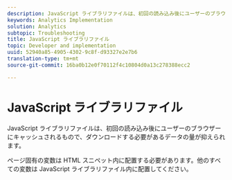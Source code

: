 ```yaml
---
description: JavaScript ライブラリファイルは、初回の読み込み後にユーザーのブラウザーにキャッシュされるもので、ダウンロードする必要があるデータの量が抑えられます。
keywords: Analytics Implementation
solution: Analytics
subtopic: Troubleshooting
title: JavaScript ライブラリファイル
topic: Developer and implementation
uuid: 52940a85-4905-4302-9c8f-d93327e2e7b6
translation-type: tm+mt
source-git-commit: 16ba0b12e0f70112f4c10804d0a13c278388ecc2

---
```



# JavaScript ライブラリファイル

JavaScript ライブラリファイルは、初回の読み込み後にユーザーのブラウザーにキャッシュされるもので、ダウンロードする必要があるデータの量が抑えられます。

ページ固有の変数は HTML スニペット内に配置する必要があります。他のすべての変数は JavaScript ライブラリファイル内に配置してください。
